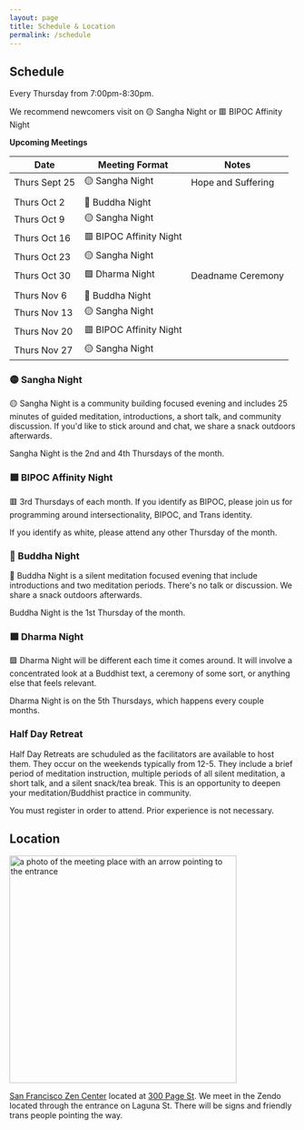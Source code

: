 ```yaml
---
layout: page
title: Schedule & Location
permalink: /schedule
---
```


## Schedule

Every Thursday from 7:00pm-8:30pm.

We recommend newcomers visit on 🟡 Sangha Night or 🟥 BIPOC Affinity Night 

**Upcoming Meetings**

<div class="special_table"></div>

| Date         | Meeting Format  | Notes |
|--------------|-----------------|-------|
| Thurs Sept 25 | 🟡 Sangha Night | Hope and Suffering
| | |
| Thurs Oct 2  | 🔷 Buddha Night
| Thurs Oct 9  | 🟡 Sangha Night | 
| Thurs Oct 16 | 🟥 BIPOC Affinity Night |
| Thurs Oct 23 | 🟡 Sangha Night |
| Thurs Oct 30 | 🟩 Dharma Night  | Deadname Ceremony
| | |
| Thurs Nov 6  | 🔷 Buddha Night
| Thurs Nov 13 | 🟡 Sangha Night | 
| Thurs Nov 20 | 🟥 BIPOC Affinity Night |
| Thurs Nov 27 | 🟡 Sangha Night |



### 🟡 Sangha Night

🟡 Sangha Night is a community building focused evening and includes 25 minutes of guided meditation, introductions, a short talk, and community discussion. If you'd like to stick around and chat, we share a snack outdoors afterwards.

Sangha Night is the 2nd and 4th Thursdays of the month.

### 🟥 BIPOC Affinity Night

🟥 3rd Thursdays of each month. If you identify as BIPOC, please join us for programming around intersectionality, BIPOC, and Trans identity.

If you identify as white, please attend any other Thursday of the month. 

### 🔷 Buddha Night

🔷 Buddha Night is a silent meditation focused evening that include introductions and two meditation periods. There's no talk or discussion. We share a snack outdoors afterwards.

Buddha Night is the 1st Thursday of the month.


### 🟩 Dharma Night 

🟩 Dharma Night will be different each time it comes around. It will involve a concentrated look at a Buddhist text, a ceremony of some sort, or anything else that feels relevant. 

Dharma Night is on the 5th Thursdays, which happens every couple months. 

### Half Day Retreat

Half Day Retreats are schuduled as the facilitators are available to host them. They occur on the weekends typically from 12-5. They include a brief period of meditation instruction, multiple periods of all silent meditation, a short talk, and a silent snack/tea break. This is an opportunity to deepen your meditation/Buddhist practice in community.

You must register in order to attend. Prior experience is not necessary.



## Location

<img src="images/San_Francisco_Zen_Center.jpg" alt="a photo of the meeting place with an arrow pointing to the entrance" width="400px"/>

[San Francisco Zen Center](https://sfzc.org) located at [300 Page St](https://goo.gl/maps/1tYkRHUwu3E2i5rz5). We meet in the Zendo located through the entrance on Laguna St. There will be signs and friendly trans people pointing the way.

